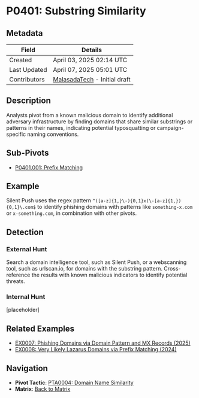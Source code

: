# P0401: Substring Similarity

## Metadata
| Field          | Details                                      |
|----------------|----------------------------------------------|
| Created        | April 03, 2025 02:14 UTC                    |
| Last Updated   | April 07, 2025 05:01 UTC                    |
| Contributors   | [MalasadaTech](../contributors.md#malasadatech) - Initial draft |

## Description
Analysts pivot from a known malicious domain to identify additional adversary infrastructure by finding domains that share similar substrings or patterns in their names, indicating potential typosquatting or campaign-specific naming conventions.

## Sub-Pivots
- [P0401.001: Prefix Matching](P0401.001.md)

## Example
Silent Push uses the regex pattern `^([a-z]{1,}\-){0,1}x(\-[a-z]{1,}){0,1}\.com$` to identify phishing domains with patterns like `something-x.com` or `x-something.com`, in combination with other pivots.

## Detection

### External Hunt
Search a domain intelligence tool, such as Silent Push, or a webscanning tool, such as urlscan.io, for domains with the substring pattern. Cross-reference the results with known malicious indicators to identify potential threats.

### Internal Hunt
[placeholder]

## Related Examples
- [EX0007: Phishing Domains via Domain Pattern and MX Records (2025)](../examples/EX0007.md)
- [EX0008: Very Likely Lazarus Domains via Prefix Matching (2024)](../examples/EX0008.md)

## Navigation
- **Pivot Tactic**: [PTA0004: Domain Name Similarity](../pivot-tactics/PTA0004/main.md)
- **Matrix**: [Back to Matrix](../matrix.md)